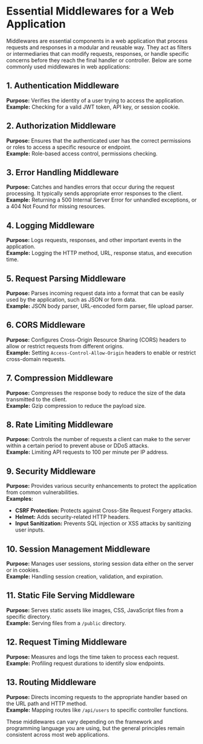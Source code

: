 # Essential Middlewares for a Web Application

Middlewares are essential components in a web application that process requests and responses in a modular and reusable way. They act as filters or intermediaries that can modify requests, responses, or handle specific concerns before they reach the final handler or controller. Below are some commonly used middlewares in web applications:

## 1. Authentication Middleware
**Purpose:** Verifies the identity of a user trying to access the application.  
**Example:** Checking for a valid JWT token, API key, or session cookie.

## 2. Authorization Middleware
**Purpose:** Ensures that the authenticated user has the correct permissions or roles to access a specific resource or endpoint.  
**Example:** Role-based access control, permissions checking.

## 3. Error Handling Middleware
**Purpose:** Catches and handles errors that occur during the request processing. It typically sends appropriate error responses to the client.  
**Example:** Returning a 500 Internal Server Error for unhandled exceptions, or a 404 Not Found for missing resources.

## 4. Logging Middleware
**Purpose:** Logs requests, responses, and other important events in the application.  
**Example:** Logging the HTTP method, URL, response status, and execution time.

## 5. Request Parsing Middleware
**Purpose:** Parses incoming request data into a format that can be easily used by the application, such as JSON or form data.  
**Example:** JSON body parser, URL-encoded form parser, file upload parser.

## 6. CORS Middleware
**Purpose:** Configures Cross-Origin Resource Sharing (CORS) headers to allow or restrict requests from different origins.  
**Example:** Setting `Access-Control-Allow-Origin` headers to enable or restrict cross-domain requests.

## 7. Compression Middleware
**Purpose:** Compresses the response body to reduce the size of the data transmitted to the client.  
**Example:** Gzip compression to reduce the payload size.

## 8. Rate Limiting Middleware
**Purpose:** Controls the number of requests a client can make to the server within a certain period to prevent abuse or DDoS attacks.  
**Example:** Limiting API requests to 100 per minute per IP address.

## 9. Security Middleware
**Purpose:** Provides various security enhancements to protect the application from common vulnerabilities.  
**Examples:**
- **CSRF Protection:** Protects against Cross-Site Request Forgery attacks.
- **Helmet:** Adds security-related HTTP headers.
- **Input Sanitization:** Prevents SQL injection or XSS attacks by sanitizing user inputs.

## 10. Session Management Middleware
**Purpose:** Manages user sessions, storing session data either on the server or in cookies.  
**Example:** Handling session creation, validation, and expiration.

## 11. Static File Serving Middleware
**Purpose:** Serves static assets like images, CSS, JavaScript files from a specific directory.  
**Example:** Serving files from a `/public` directory.

## 12. Request Timing Middleware
**Purpose:** Measures and logs the time taken to process each request.  
**Example:** Profiling request durations to identify slow endpoints.

## 13. Routing Middleware
**Purpose:** Directs incoming requests to the appropriate handler based on the URL path and HTTP method.  
**Example:** Mapping routes like `/api/users` to specific controller functions.

These middlewares can vary depending on the framework and programming language you are using, but the general principles remain consistent across most web applications.
